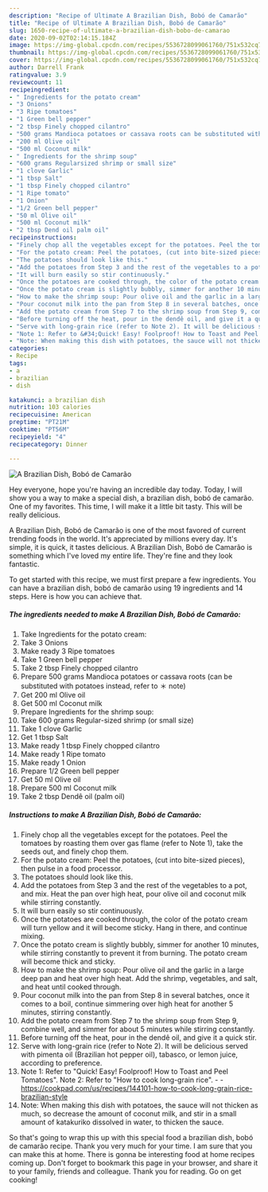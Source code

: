 ```yaml
---
description: "Recipe of Ultimate A Brazilian Dish, Bobó de Camarão"
title: "Recipe of Ultimate A Brazilian Dish, Bobó de Camarão"
slug: 1650-recipe-of-ultimate-a-brazilian-dish-bobo-de-camarao
date: 2020-09-02T02:14:15.184Z
image: https://img-global.cpcdn.com/recipes/5536728099061760/751x532cq70/a-brazilian-dish-bobo-de-camarao-recipe-main-photo.jpg
thumbnail: https://img-global.cpcdn.com/recipes/5536728099061760/751x532cq70/a-brazilian-dish-bobo-de-camarao-recipe-main-photo.jpg
cover: https://img-global.cpcdn.com/recipes/5536728099061760/751x532cq70/a-brazilian-dish-bobo-de-camarao-recipe-main-photo.jpg
author: Darrell Frank
ratingvalue: 3.9
reviewcount: 11
recipeingredient:
- " Ingredients for the potato cream"
- "3 Onions"
- "3 Ripe tomatoes"
- "1 Green bell pepper"
- "2 tbsp Finely chopped cilantro"
- "500 grams Mandioca potatoes or cassava roots can be substituted with potatoes instead refer to  note"
- "200 ml Olive oil"
- "500 ml Coconut milk"
- " Ingredients for the shrimp soup"
- "600 grams Regularsized shrimp or small size"
- "1 clove Garlic"
- "1 tbsp Salt"
- "1 tbsp Finely chopped cilantro"
- "1 Ripe tomato"
- "1 Onion"
- "1/2 Green bell pepper"
- "50 ml Olive oil"
- "500 ml Coconut milk"
- "2 tbsp Dend oil palm oil"
recipeinstructions:
- "Finely chop all the vegetables except for the potatoes. Peel the tomatoes by roasting them over gas flame (refer to Note 1), take the seeds out, and finely chop them."
- "For the potato cream: Peel the potatoes, (cut into bite-sized pieces), then pulse in a food processor."
- "The potatoes should look like this."
- "Add the potatoes from Step 3 and the rest of the vegetables to a pot, and mix. Heat the pan over high heat, pour olive oil and coconut milk while stirring constantly."
- "It will burn easily so stir continuously."
- "Once the potatoes are cooked through, the color of the potato cream will turn yellow and it will become sticky. Hang in there, and continue mixing."
- "Once the potato cream is slightly bubbly, simmer for another 10 minutes, while stirring constantly to prevent it from burning. The potato cream will become thick and sticky."
- "How to make the shrimp soup: Pour olive oil and the garlic in a large deep pan and heat over high heat. Add the shrimp, vegetables, and salt, and heat until cooked through."
- "Pour coconut milk into the pan from Step 8 in several batches, once it comes to a boil, continue simmering over high heat for another 5 minutes, stirring constantly."
- "Add the potato cream from Step 7 to the shrimp soup from Step 9, combine well, and simmer for about 5 minutes while stirring constantly."
- "Before turning off the heat, pour in the dendê oil, and give it a quick stir."
- "Serve with long-grain rice (refer to Note 2). It will be delicious served with pimenta oil (Brazilian hot pepper oil), tabasco, or lemon juice, according to preference."
- "Note 1: Refer to &#34;Quick! Easy! Foolproof! How to Toast and Peel Tomatoes&#34;. Note 2: Refer to &#34;How to cook long-grain rice&#34;.  https://cookpad.com/us/recipes/144101-how-to-cook-long-grain-rice-brazilian-style"
- "Note: When making this dish with potatoes, the sauce will not thicken as much, so decrease the amount of coconut milk, and stir in a small amount of katakuriko dissolved in water, to thicken the sauce."
categories:
- Recipe
tags:
- a
- brazilian
- dish

katakunci: a brazilian dish 
nutrition: 103 calories
recipecuisine: American
preptime: "PT21M"
cooktime: "PT56M"
recipeyield: "4"
recipecategory: Dinner

---
```



![A Brazilian Dish, Bobó de Camarão](https://img-global.cpcdn.com/recipes/5536728099061760/751x532cq70/a-brazilian-dish-bobo-de-camarao-recipe-main-photo.jpg)

Hey everyone, hope you're having an incredible day today. Today, I will show you a way to make a special dish, a brazilian dish, bobó de camarão. One of my favorites. This time, I will make it a little bit tasty. This will be really delicious.



A Brazilian Dish, Bobó de Camarão is one of the most favored of current trending foods in the world. It's appreciated by millions every day. It's simple, it is quick, it tastes delicious. A Brazilian Dish, Bobó de Camarão is something which I've loved my entire life. They're fine and they look fantastic.


To get started with this recipe, we must first prepare a few ingredients. You can have a brazilian dish, bobó de camarão using 19 ingredients and 14 steps. Here is how you can achieve that.

<!--inarticleads1-->

##### The ingredients needed to make A Brazilian Dish, Bobó de Camarão:

1. Take  Ingredients for the potato cream:
1. Take 3 Onions
1. Make ready 3 Ripe tomatoes
1. Take 1 Green bell pepper
1. Take 2 tbsp Finely chopped cilantro
1. Prepare 500 grams Mandioca potatoes or cassava roots (can be substituted with potatoes instead, refer to ＊ note)
1. Get 200 ml Olive oil
1. Get 500 ml Coconut milk
1. Prepare  Ingredients for the shrimp soup:
1. Take 600 grams Regular-sized shrimp (or small size)
1. Take 1 clove Garlic
1. Get 1 tbsp Salt
1. Make ready 1 tbsp Finely chopped cilantro
1. Make ready 1 Ripe tomato
1. Make ready 1 Onion
1. Prepare 1/2 Green bell pepper
1. Get 50 ml Olive oil
1. Prepare 500 ml Coconut milk
1. Take 2 tbsp Dendê oil (palm oil)




<!--inarticleads2-->

##### Instructions to make A Brazilian Dish, Bobó de Camarão:

1. Finely chop all the vegetables except for the potatoes. Peel the tomatoes by roasting them over gas flame (refer to Note 1), take the seeds out, and finely chop them.
1. For the potato cream: Peel the potatoes, (cut into bite-sized pieces), then pulse in a food processor.
1. The potatoes should look like this.
1. Add the potatoes from Step 3 and the rest of the vegetables to a pot, and mix. Heat the pan over high heat, pour olive oil and coconut milk while stirring constantly.
1. It will burn easily so stir continuously.
1. Once the potatoes are cooked through, the color of the potato cream will turn yellow and it will become sticky. Hang in there, and continue mixing.
1. Once the potato cream is slightly bubbly, simmer for another 10 minutes, while stirring constantly to prevent it from burning. The potato cream will become thick and sticky.
1. How to make the shrimp soup: Pour olive oil and the garlic in a large deep pan and heat over high heat. Add the shrimp, vegetables, and salt, and heat until cooked through.
1. Pour coconut milk into the pan from Step 8 in several batches, once it comes to a boil, continue simmering over high heat for another 5 minutes, stirring constantly.
1. Add the potato cream from Step 7 to the shrimp soup from Step 9, combine well, and simmer for about 5 minutes while stirring constantly.
1. Before turning off the heat, pour in the dendê oil, and give it a quick stir.
1. Serve with long-grain rice (refer to Note 2). It will be delicious served with pimenta oil (Brazilian hot pepper oil), tabasco, or lemon juice, according to preference.
1. Note 1: Refer to &#34;Quick! Easy! Foolproof! How to Toast and Peel Tomatoes&#34;. Note 2: Refer to &#34;How to cook long-grain rice&#34;. -  - https://cookpad.com/us/recipes/144101-how-to-cook-long-grain-rice-brazilian-style
1. Note: When making this dish with potatoes, the sauce will not thicken as much, so decrease the amount of coconut milk, and stir in a small amount of katakuriko dissolved in water, to thicken the sauce.




So that's going to wrap this up with this special food a brazilian dish, bobó de camarão recipe. Thank you very much for your time. I am sure that you can make this at home. There is gonna be interesting food at home recipes coming up. Don't forget to bookmark this page in your browser, and share it to your family, friends and colleague. Thank you for reading. Go on get cooking!
